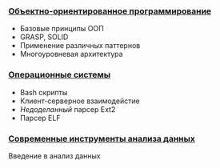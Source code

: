 ### [Объектно-ориентированное программирование](Объектно-ориентированное%20программирование)
- Базовые принципы ООП
- GRASP, SOLID
- Применение различных паттернов
- Многоуровневая архитектура

### [Операционные системы](Операционные%20системы)
- Bash скрипты
- Клиент-серверное взаимодейстие
- *Недоделанный* парсер Ext2
- Парсер ELF

### [Современные инструменты анализа данных](Современные%20инструменты%20анализа%20данных)
Введение в анализ данных
